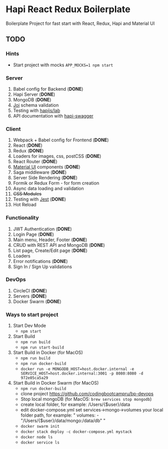 # Hapi React Redux Boilerplate

Boilerplate Project for fast start with React, Redux, Hapi and Material UI

## TODO

### Hints

* Start project with mocks `APP_MOCKS=1 npm start`

### Server

1. Babel config for Backend (**DONE**)
1. Hapi Server (**DONE**)
1. MongoDB (**DONE**)
1. [Joi](https://github.com/hapijs/joi) schema validation
1. Testing with [hapijs/lab](https://github.com/hapijs/lab)
1. API documentation with [hapi-swagger](https://github.com/glennjones/hapi-swagger)

### Client

1. Webpack + Babel config for Frontend (**DONE**)
1. React (**DONE**)
1. Redux (**DONE**)
1. Loaders for images, css, postCSS (**DONE**)
1. React Router (**DONE**)
1. [Material UI](https://www.material-ui.com/) components (**DONE**)
1. Saga middleware (**DONE**)
1. Server Side Rendering (**DONE**)
1. Formik or Redux Form - for form creation
1. Async data loading and validation
1. ~~CSS Modules~~
1. Testing with [Jest](https://facebook.github.io/jest/docs/en/tutorial-react.html) (**DONE**)
1. Hot Reload

### Functionality

1. JWT Authentication (**DONE**)
1. Login Page (**DONE**)
1. Main menu, Header, Footer (**DONE**)
1. CRUD with REST API and MongoDB (**DONE**)
1. List page, Create/Edit page (**DONE**)
1. Loaders
1. Error notifications (**DONE**)
1. Sign In / Sign Up validations

### DevOps

1. CircleCI (**DONE**)
1. Servers (**DONE**)
1. Docker Swarm (**DONE**)

### Ways to start project
1. Start Dev Mode
    - `npm start`
2. Start Build
    - `npm run build`
    - `npm run start-build`
3. Start Build in Docker (for MacOS)
    - `npm run build`
    - `npm run docker-build`
    - `docker run -e MONGODB_HOST=host.docker.internal -e SERVICE_HOST=host.docker.internal:3001 -p 8080:8080 -d 972e05ca5a29`
4. Start Build in Docker Swarm (for MacOS)
    - `npm run docker-build`
    - clone project https://github.com/codingbootcampru/bp-devops
    - Stop local mongoDB (for MacOS: `brew services stop mongodb`)
    - create local folder, for example: /Users/{$user}/data
    - edit docker-compose.yml set services->mongo->volumes your local folder path, for example: " volumes: - "/Users/{$user}/data/mongo:/data/db" "
    - `docker swarm init`
    - `docker stack deploy -c docker-compose.yml mystack`
    - `docker node ls`
    - `docker service ls`
